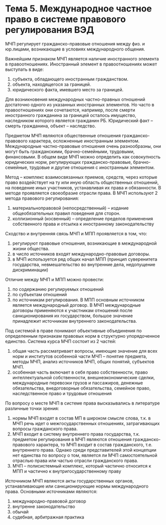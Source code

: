 # Тема 5. Международное частное право в системе правового регулирования ВЭД

МЧП регулирует гражданско-правовые отношения между физ. и юр.лицами, возникающие в условиях международного общения.

Важнейшим признаком МЧП является наличие иностранного элемента в правоотношениях. Иностранный элемент в правоотношениях может выступать в виде:

1. субъекта, обладающего иностранным гражданством.
2. объекта, находящегося за границей.
3. юридического факта, имевшего место за границей.

Для возникновения международных частно-правных отношений достаточно одного из указанных иностранных элементов. Но часто в правоотношениях они сочетаются, например, после смерти иностранного гражданина за границей осталось имущество, наследником которого является гражданин РБ. Юридический факт – смерть гражданина, объект – наследство.

Предметом МЧП являются общественные отношения гражданско-правового характера, осложненные иностранным элементом. Международные частно-правовые отношения очень разнообразны, они могут быть гражданскими, брачно-семейными, трудовыми, финансовыми. В общем виде МЧП можно определить как совокупность юридических норм, регулирующих гражданско-правовые, брачно-семейные, трудовые и другие отношения с иностранным элементом.

Метод – комплекс взаимосвязанных приемов, средств, через которые право воздействует на ту или иную область общественных отношений, на поведение иных участников, устанавливая их права и обязанности. В методе проявляется своеобразие отрасли права. В МЧП используют 2 метода правового регулирования:

1. материальноправовой (непосредственный) – издание общеобязательных правил поведения для сторон.
2. коллизионный (косвенный) – определение пределов применения собственного права и отсылка к иностранному законодательству

Сходство и внутренняя связь МЧП и МПП проявляется в том, что:

1. регулируют правовые отношения, возникающие в международной жизни общества.
2. в число источников входят международно-правовые договоры.
3. в МЧП используется ряд общих начал МПП (принцип суверенитета государства, невмешательство во внутренние дела, недопущение дискриминации)

Отличие между МЧП и МПП можно провести:

1. по содержанию регулируемых отношений
2. по субъектам отношений
3. по источникам регулирования. В МПП основным источником является международный договор. В МЧП международные договоры применяются к участникам отношений после санкционирования их государством, большое значение принадлежит источникам внутреннего законодательства.

Под системой в праве понимают объективные объединения по определенным признакам правовых норм в структурно упорядоченное единство. Система курса МЧП состоит из 2 частей:

1. общая часть рассматривает вопросы, имеющие значение для всех норм и институтов особенной части МЧП – понятие предмета, методы МЧП, анализ источников МЧП, общих понятий, субъектов МЧП.
2. особенная часть включает в себя право собственности, право интеллектуальной собственности, внешнеэкономические сделки, международные перевозки грузов и пассажиров, денежные обязательства, внедоговорные обязательства, семейное право, наследственное право и трудовые отношения

По вопросу о месте МЧП в системе права высказывались в литературе различные точки зрения:

1. нормы МЧП входят в состав МП в широком смысле слова, т.к. в МЧП речь идет о межгосударственных отношениях, затрагивающих вопросы гражданского права.
2. МЧП входит в систему внутреннего права государства, т.к. предметом регулирования в МЧП являются отношения гражданско-правового характера, то МЧП входит в состав гражданского, т.е. внутреннего права. Однако среди представителей этой концепции нет единства по вопросу о том, является ли МЧП самостоятельной отраслью права или частью отрасли гражданского права.
3. МЧП – полисистемный комплекс, который частично относится к МПП и частично к внутригосударственному праву

Источником МЧП являются акты государственных органов, устанавливающие или санкционирующие нормы международного права. Основными источниками являются:

1. международно-правовой договор
2. внутренне законодательство
3. обычай
4. судебная, арбитражная практика
